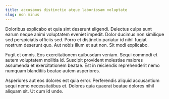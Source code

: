```yaml
---
title: accusamus distinctio atque laboriosam voluptate
slug: non minus
---
```


Doloribus explicabo et quia sint deserunt eligendi. Delectus culpa sunt earum neque animi voluptatem eveniet impedit. Dolor ducimus non similique sed perspiciatis officiis sed. Porro et distinctio pariatur id nihil fugiat nostrum deserunt quo. Aut nobis illum et aut non. Sit modi explicabo.

Fugit et omnis. Eos exercitationem quibusdam veniam. Sequi commodi et autem voluptatem mollitia id. Suscipit provident molestiae maiores assumenda et exercitationem beatae. Est in reiciendis reprehenderit nemo numquam blanditiis beatae autem asperiores.

Asperiores aut eos dolores est quia error. Perferendis aliquid accusantium sequi nemo necessitatibus et. Dolores quia quaerat beatae dolores nihil aliquam sit. Ut cum id unde.
